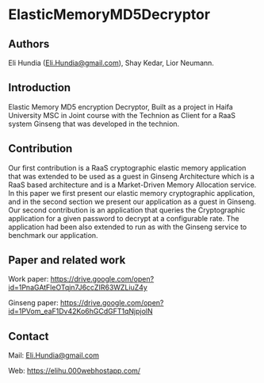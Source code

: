 # ElasticMemoryMD5Decryptor
Authors
-------
Eli Hundia (Eli.Hundia@gmail.com), Shay Kedar, Lior Neumann.

Introduction
------------
Elastic Memory MD5 encryption Decryptor, Built as a project in Haifa University MSC in Joint course with the Technion as Client for a RaaS system Ginseng that was developed in the technion.

Contribution
------------
Our first contribution is a RaaS cryptographic elastic memory application that was extended to be used as a guest in Ginseng Architecture which is a RaaS based architecture and is a Market-Driven Memory Allocation service.
In this paper we first present our elastic memory cryptographic application, and in the second section we present our application as a guest in Ginseng.
Our second contribution is an application that queries the Cryptographic application for a given password to decrypt at a configurable rate. The application had been also extended to run as with the Ginseng service to benchmark our application.


Paper and related work
----------------------
Work paper: https://drive.google.com/open?id=1PnaGAtFleOTqjn7J6ccZIR63WZLiuZ4y

Ginseng paper: https://drive.google.com/open?id=1PVom_eaF1Dv42Ko6hGCdGFT1qNjpjolN

Contact
-------
Mail: Eli.Hundia@gmail.com


Web: https://elihu.000webhostapp.com/
